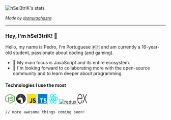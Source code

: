 <img alt="hSel3triK's stats" src="https://github-readme-stats.vercel.app/api?username=hSel3triK&show_icons=true&line_height=30&icon_color=1374EF&title_color=000&text_color=696969" />

<i style="font-size: 0.9em">Made by <a target="_blank" href="https://github.com/anuraghazra">@anuraghazra</a></i>

<hr />

### Hey, I'm hSel3triK! 👋

<p>Hello, my name is Pedro, I'm Portuguese 🇵🇹 and am currently a 16-year-old student, passionate about coding (and gaming).</p>

-   🎯 My main focus is JavaScript and its entire ecosystem.
-   💭 I'm looking forward to collaborating more with the open-source community and to learn deeper about programming.

#### Technologies I use the most

<a target="_blank" href="https://nodejs.org/en/">
    <img alt="node" width="30em" height="30em" src="https://github.com/hSel3triK/hSel3triK/raw/master/icons/node.svg">
</a>

<a target="_blank" href="https://deno.land/">
    <img alt="deno" width="30em" height="30em" src="https://github.com/hSel3triK/hSel3triK/raw/master/icons/deno.svg">
</a>

<a target="_blank" href="https://developer.mozilla.org/en-US/docs/Web/javascript">
    <img alt="javascript" width="30em" height="30em" src="https://github.com/hSel3triK/hSel3triK/raw/master/icons/javascript.svg">
</a>

<a target="_blank" href="https://www.typescriptlang.org/">
    <img alt="typescript" width="30em" height="30em"src="https://github.com/hSel3triK/hSel3triK/raw/master/icons/typescript.svg">
</a>

<a target="_blank" href="https://reactjs.org/">
    <img alt="react" width="30em" height="30em" src="https://github.com/hSel3triK/hSel3triK/raw/master/icons/react.svg">
</a>

<a target="_blank" href="https://redux.js.org/">
    <img alt="redux" width="30em" height="30em" src="https://github.com/hSel3triK/hSel3triK/raw/master/icons/redux.svg">
</a>

<a target="_blank" href="https://expressjs.com/">
    <img alt="express" width="30em" height="30em" src="https://github.com/hSel3triK/hSel3triK/raw/master/icons/express.svg">
</a>

<code>// more awesome things coming soon!</code>
